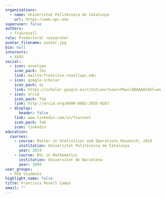 ```yaml
---
organizations:
  - name: Universitat Politècnica de Catalunya
    url: https://www.upc.edu
superuser: false
authors:
  - franrosell
role: Predoctoral researcher
avatar_filename: avatar.jpg
bio: null
interests:
  - XXXX
social:
  - icon: envelope
    icon_pack: fas
    link: mailto:francisca.rosellupc.edu
  - icon: google-scholar
    icon_pack: ai
    link: https://scholar.google.es/citations?user=Pbwsl0QAAAAJ&hl=es
  - icon: orcid
    icon_pack: fab
    link: http://orcid.org/0000-0003-3935-9267
  - display:
      header: false
    link: www.linkedin.com/in/frarosel
    icon_pack: fab
    icon: linkedin
education:
  courses:
    - course: Master in Statistical and Operations Research, 2014
      institution: Universitat Politècnica de Catalunya
      year: 2014
    - course: BSc in Mathematics
      institution: Universitat de Barcelona
      year: 1994
user_groups:
  - PhD Students
highlight_name: false
title: Francisca Rosell Camps
email: ""
---
```

